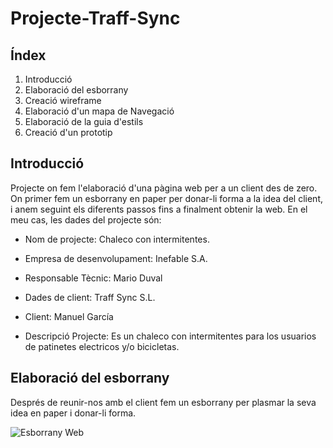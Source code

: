 # Projecte-Traff-Sync


## Índex
1. Introducció
2. Elaboració del esborrany
3. Creació wireframe
4. Elaboració d'un mapa de Navegació
5. Elaboració de la guia d'estils
6. Creació d'un prototip

## Introducció
Projecte on fem l'elaboració d'una pàgina web per a un client des de zero. On primer fem un esborrany en paper per donar-li forma a la idea del client, i anem seguint els diferents passos fins a finalment obtenir la web. En el meu cas, les dades del projecte són:

* Nom de projecte: Chaleco con intermitentes.  
* Empresa de desenvolupament: Inefable S.A.  
* Responsable Tècnic: Mario Duval


* Dades de client: Traff Sync S.L.
* Client: Manuel García
* Descripció Projecte: Es un chaleco con intermitentes para los usuarios de patinetes electricos y/o bicicletas.



## Elaboració del esborrany

Després de reunir-nos amb el client fem un esborrany per plasmar la seva idea en paper i donar-li forma. 

![Esborrany Web](https://user-images.githubusercontent.com/77450981/150397681-65cd892e-f711-4645-9ea6-27ea92fc789e.jpg)
